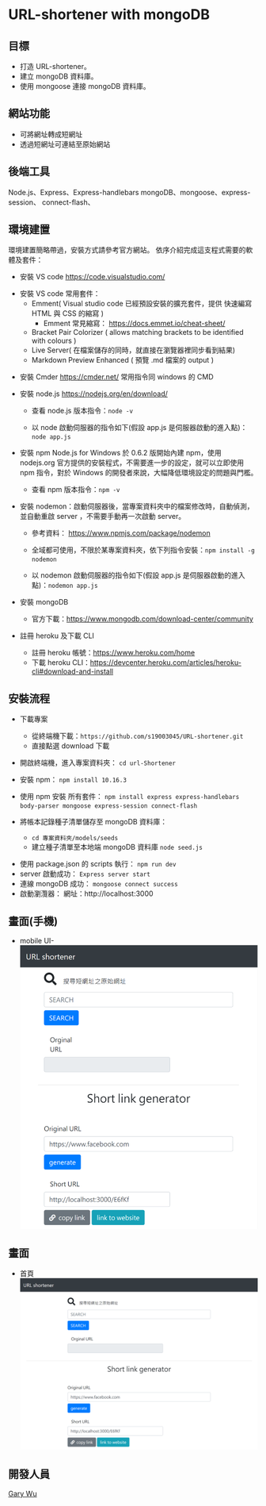 # URL-shortener with mongoDB

## 目標

- 打造 URL-shortener。
- 建立 mongoDB 資料庫。
- 使用 mongoose 連接 mongoDB 資料庫。

## 網站功能

- 可將網址轉成短網址
- 透過短網址可連結至原始網站

## 後端工具

Node.js、Express、Express-handlebars
mongoDB、mongoose、express-session、
connect-flash、

## 環境建置

環境建置簡略帶過，安裝方式請參考官方網站。
依序介紹完成這支程式需要的軟體及套件：

- 安裝 VS code
  https://code.visualstudio.com/

* 安裝 VS code 常用套件：
  - Emment( Visual studio code 已經預設安裝的擴充套件，提供 快速編寫 HTML 與 CSS 的縮寫 )
    - Emment 常見縮寫： https://docs.emmet.io/cheat-sheet/
  - Bracket Pair Colorizer ( allows matching brackets to be identified with colours )
  - Live Server( 在檔案儲存的同時，就直接在瀏覽器裡同步看到結果)
  - Markdown Preview Enhanced ( 預覽 .md 檔案的 output )

- 安裝 Cmder
  https://cmder.net/
  常用指令同 windows 的 CMD
- 安裝 node.js
  https://nodejs.org/en/download/

  - 查看 node.js 版本指令：`node -v`

  - 以 node 啟動伺服器的指令如下(假設 app.js 是伺服器啟動的進入點)：`node app.js`

- 安裝 npm
  Node.js for Windows 於 0.6.2 版開始內建 npm，使用 nodejs.org 官方提供的安裝程式，不需要進一步的設定，就可以立即使用 npm 指令，對於 Windows 的開發者來說，大幅降低環境設定的問題與門檻。
  - 查看 npm 版本指令：`npm -v`
- 安裝 nodemon：啟動伺服器後，當專案資料夾中的檔案修改時，自動偵測，並自動重啟 server ，不需要手動再一次啟動 server。

  - 參考資料： https://www.npmjs.com/package/nodemon
  - 全域都可使用，不限於某專案資料夾，依下列指令安裝：`npm install -g nodemon`

  - 以 nodemon 啟動伺服器的指令如下(假設 app.js 是伺服器啟動的進入點)：`nodemon app.js`

- 安裝 mongoDB

  - 官方下載：https://www.mongodb.com/download-center/community

- 註冊 heroku 及下載 CLI
  - 註冊 heroku 帳號：https://www.heroku.com/home
  - 下載 heroku CLI：https://devcenter.heroku.com/articles/heroku-cli#download-and-install

## 安裝流程

- 下載專案
  - 從終端機下載：`https://github.com/s19003045/URL-shortener.git`
  - 直接點選 download 下載
- 開啟終端機，進入專案資料夾：
  `cd url-Shortener`
- 安裝 npm：
  `npm install 10.16.3`
- 使用 npm 安裝 所有套件：
  `npm install express express-handlebars body-parser mongoose express-session connect-flash`

- 將帳本記錄種子清單儲存至 mongoDB 資料庫：

  - `cd 專案資料夾/models/seeds`
  - 建立種子清單至本地端 mongoDB 資料庫 `node seed.js`

* 使用 package.json 的 scripts 執行：
  `npm run dev`
* server 啟動成功：
  `Express server start`
* 連線 mongoDB 成功：
  `mongoose connect success`
* 啟動瀏灠器：
  網址：http://localhost:3000

## 畫面(手機)

- mobile UI-
  ![首頁](https://github.com/s19003045/URL-shortener/blob/master/imagesForGithub/URLshortener-mobile.png)
## 畫面

- 首頁
  ![首頁](https://github.com/s19003045/URL-shortener/blob/master/imagesForGithub/URL-shortener.png)

## 開發人員

[Gary Wu](https://github.com/s19003045)
